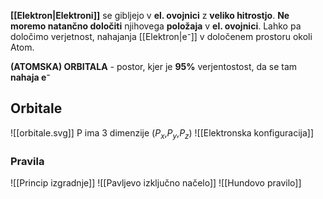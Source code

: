 **[[Elektron|Elektroni]]** se gibljejo v **el. ovojnici** z **veliko hitrostjo**. **Ne moremo natančno določiti** njihovega **položaja** v **el. ovojnici**. Lahko pa določimo verjetnost, nahajanja [[Elektron|e⁻]] v določenem prostoru okoli Atom.

**(ATOMSKA) ORBITALA** - postor, kjer je **95%** verjentostost, da se tam **nahaja e⁻**
## Orbitale

![[orbitale.svg]]
P ima 3 dimenzije ($P_x$,$P_y$,$P_z$)
![[Elektronska konfiguracija]]
### Pravila
![[Princip izgradnje]]
![[Pavljevo izključno načelo]]
![[Hundovo pravilo]]